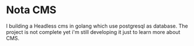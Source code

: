 # Nota CMS

I building a Headless cms in golang which use postgresql as database.
The project is not complete yet i'm still developing it just to learn more about CMS.
